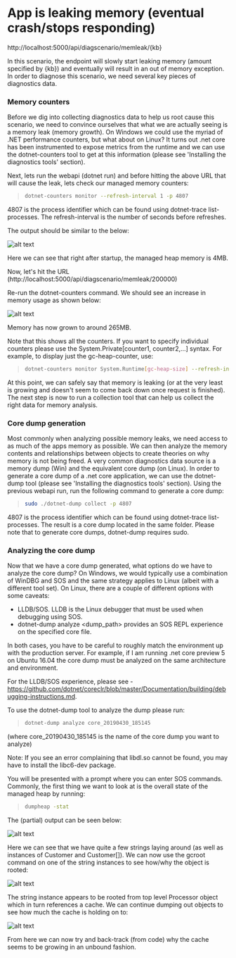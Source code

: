 # App is leaking memory (eventual crash/stops responding)

http://localhost:5000/api/diagscenario/memleak/{kb}

In this scenario, the endpoint will slowly start leaking memory (amount specified by {kb}) and eventually will result in an out of memory exception. In order to diagnose this scenario, we need several key pieces of diagnostics data.

### Memory counters
Before we dig into collecting diagnostics data to help us root cause this scenario, we need to convince ourselves that what we are actually seeing is a memory leak (memory growth). On Windows we could use the myriad of .NET performance counters, but what about on Linux? It turns out .net core has been instrumented to expose metrics from the runtime and we can use the dotnet-counters tool to get at this information (please see 'Installing the diagnostics tools' section). 

Next, lets run the webapi (dotnet run) and before hitting the above URL that will cause the leak, lets check our managed memory counters:

> ```bash
> dotnet-counters monitor --refresh-interval 1 -p 4807
> ```

4807 is the process identifier which can be found using dotnet-trace list-processes. The refresh-interval is the number of seconds before refreshes. 

The output should be similar to the below:

![alt text](https://user-images.githubusercontent.com/15442480/57110730-6429fb80-6cee-11e9-8bd1-4f37496c70fe.png)

Here we can see that right after startup, the managed heap memory is 4MB. 

Now, let's hit the URL (http://localhost:5000/api/diagscenario/memleak/200000)

Re-run the dotnet-counters command. We should see an increase in memory usage as shown below:

![alt text](https://user-images.githubusercontent.com/15442480/57110722-596f6680-6cee-11e9-9707-954bcbe21312.png)

Memory has now grown to around 265MB. 

Note that this shows all the counters. If you want to specify individual counters please use the System.Private[counter1, counter2,...] syntax. For example, to display just the gc-heap-counter, use:

> ```bash
> dotnet-counters monitor System.Runtime[gc-heap-size] --refresh-interval 1 -p 4923
> ```

At this point, we can safely say that memory is leaking (or at the very least is growing and doesn't seem to come back down once request is finished). The next step is now to run a collection tool that can help us collect the right data for memory analysis. 


### Core dump generation
Most commonly when analyzing possible memory leaks, we need access to as much of the apps memory as possible. We can then analyze the memory contents and relationships between objects to create theories on why memory is not being freed. A very common diagnostics data source is a memory dump (Win) and the equivalent core dump (on Linux). In order to generate a core dump of a .net core application, we can use the dotnet-dump tool (please see 'Installing the diagnostics tools' section). Using the previous webapi run, run the following command to generate a core dump:

> ```bash
> sudo ./dotnet-dump collect -p 4807
> ```

4807 is the process identifier which can be found using dotnet-trace list-processes. The result is a core dump located in the same folder. Please note that to generate core dumps, dotnet-dump requires sudo.  


### Analyzing the core dump
Now that we have a core dump generated, what options do we have to analyze the core dump? On Windows, we would typically use a combination of WinDBG and SOS and the same strategy applies to Linux (albeit with a different tool set). On Linux, there are a couple of different options with some caveats:

* LLDB/SOS. LLDB is the Linux debugger that must be used when debugging using SOS. 
* dotnet-dump analyze <dump_path> provides an SOS REPL experience on the specified core file. 

In both cases, you have to be careful to roughly match the environment up with the production server. For example, if I am running .net core preview 5 on Ubuntu 16.04 the core dump must be analyzed on the same architecture and environment. 

For the LLDB/SOS experience, please see - https://github.com/dotnet/coreclr/blob/master/Documentation/building/debugging-instructions.md.

To use the dotnet-dump tool to analyze the dump please run:

> ```bash
> dotnet-dump analyze core_20190430_185145
> ```
(where core_20190430_185145 is the name of the core dump you want to analyze)

Note: If you see an error complaining that libdl.so cannot be found, you may have to install the libc6-dev package. 

You will be presented with a prompt where you can enter SOS commands. Commonly, the first thing we want to look at is the overall state of the managed heap by running:

> ```bash
> dumpheap -stat
> ```

The (partial) output can be seen below:

![alt text](https://user-images.githubusercontent.com/15442480/57110756-7d32ac80-6cee-11e9-9b80-2ce700e7a2f1.png)

Here we can see that we have quite a few strings laying around (as well as instances of Customer and Customer[]). We can now use the gcroot command on one of the string instances to see how/why the object is rooted:

![alt text](https://user-images.githubusercontent.com/15442480/57110770-8face600-6cee-11e9-8eea-608b59442058.png)

The string instance appears to be rooted from top level Processor object which in turn references a cache. We can continue dumping out objects to see how much the cache is holding on to:

![alt text](https://user-images.githubusercontent.com/15442480/57110703-4b214a80-6cee-11e9-8887-02c25424a0ad.png)

From here we can now try and back-track (from code) why the cache seems to be growing in an unbound fashion. 
